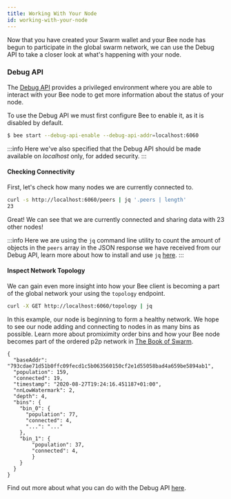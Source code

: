 ```yaml
---
title: Working With Your Node
id: working-with-your-node
---
```


Now that you have created your Swarm wallet and your Bee node has begun to participate in the global swarm network, we can use the Debug API to take a closer look at what's happening with your node.

### Debug API

The [Debug API](/api-reference/debug-api) provides a privileged environment where you are able to interact with your Bee node to get more information about the status of your node.

To use the Debug API we must first configure Bee to enable it, as it is disabled by default.

```sh
$ bee start --debug-api-enable --debug-api-addr=localhost:6060
```

:::info
Here we've also specified that the Debug API should be made available on *localhost* only, for added security.
:::

#### Checking Connectivity

First, let's check how many nodes we are currently connected to.

```sh
curl -s http://localhost:6060/peers | jq '.peers | length'
23
```

Great! We can see that we are currently connected and sharing data with 23 other nodes!

:::info
Here we are using the `jq` command line utility to count the amount of objects in the `peers` array in the JSON response we have received from our Debug API, learn more about how to install and use `jq` [here](https://stedolan.github.io/jq/).
:::

#### Inspect Network Topology

We can gain even more insight into how your Bee client is becoming a part of the global network your using the `topology` endpoint.

```sh
curl -X GET http://localhost:6060/topology | jq
```

In this example, our node is beginning to form a healthy network. We hope to see our node adding and connecting to nodes in as many bins as possible. Learn more about promiximity order bins and how your Bee node becomes part of the ordered p2p network in [The Book of Swarm](/docs/find-out-more/the-book-of-swarm).

```
{
  "baseAddr": "793cdae71d51b0ffc09fecd1c5b063560150cf2e1d55058bad4a659be5894ab1",
  "population": 159,
  "connected": 19,
  "timestamp": "2020-08-27T19:24:16.451187+01:00",
  "nnLowWatermark": 2,
  "depth": 4,
  "bins": {
    "bin_0": {
      "population": 77,
      "connected": 4,
      "...": "..."
    },
    "bin_1": {
    	"population": 37,
      	"connected": 4,
    	}
    }
  }
}
```

Find out more about what you can do with the Debug API [here](/api-reference/debug-api).